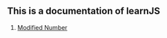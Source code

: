 ## This is a documentation of learnJS

1. [Modified Number](https://abbayosua.github.io/learnJS/modified%20number/)